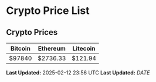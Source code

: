 # Crypto Price List

## Crypto Prices
| Bitcoin | Ethereum | Litecoin |
| ------- | -------- | -------- |
| $97840 | $2736.33 | $121.94 |
**Last Updated:** 2025-02-12 23:56 UTC
**Last Updated:** $DATE$
